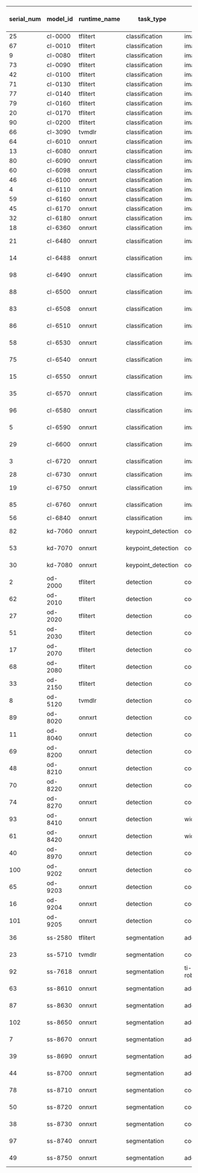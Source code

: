 | serial_num | model_id | runtime_name | task_type          | dataset_name             | model_path                                                        | input_resolution | metric_name          | AM68A_32bits-float-simulation_metric | AM68A_8bits_metric | metric_reference | model_shortlist | run_dir                                                                                             | artifact_name                                                 |
| ---------- | -------- | ------------ | ------------------ | ------------------------ | ----------------------------------------------------------------- | ---------------- | -------------------- | ------------------------------------ | ------------------ | ---------------- | --------------- | --------------------------------------------------------------------------------------------------- | ------------------------------------------------------------- |
| 25         | cl-0000  | tflitert     | classification     | imagenet                 | mobilenet_v1_1.0_224.tflite                                       | 224              | accuracy_top1%       | 71.3                                 | 71.2               | 71.676           | 10              | cl-0000_tflitert_imagenet1k_mlperf_mobilenet_v1_1.0_224_tflite                                      | TFL-CL-0000-mobileNetV1-mlperf                                |
| 67         | cl-0010  | tflitert     | classification     | imagenet                 | mobilenet_v2_1.0_224.tflite                                       | 224              | accuracy_top1%       | 71.3                                 | 70.9               | 71.9             | 30              | cl-0010_tflitert_imagenet1k_tf1-models_mobilenet_v2_1.0_224_tflite                                  | TFL-CL-0010-mobileNetV2                                       |
| 9          | cl-0080  | tflitert     | classification     | imagenet                 | mobilenet_edgetpu_224_1.0_float.tflite                            | 224              | accuracy_top1%       | 76.7                                 | 76.6               | 75.6             | 40              | cl-0080_tflitert_imagenet1k_mlperf_mobilenet_edgetpu_224_1.0_float_tflite                           | TFL-CL-0080-mobileNet-edgeTPU-mlperf                          |
| 73         | cl-0090  | tflitert     | classification     | imagenet                 | efficientnet-edgetpu-S_float.tflite                               | 224              | accuracy_top1%       | 77.7                                 | 77.4               | 77.23            | 40              | cl-0090_tflitert_imagenet1k_tf-tpu_efficientnet-edgetpu-S_float_tflite                              | TFL-CL-0090-efficientNet-edgeTPU-s                            |
| 42         | cl-0100  | tflitert     | classification     | imagenet                 | efficientnet-edgetpu-M_float.tflite                               | 240              | accuracy_top1%       | 78.8                                 | 78.7               | 78.69            | 90              | cl-0100_tflitert_imagenet1k_tf-tpu_efficientnet-edgetpu-M_float_tflite                              | TFL-CL-0100-efficientNet-edgeTPU-m                            |
| 71         | cl-0130  | tflitert     | classification     | imagenet                 | efficientnet-lite0-fp32.tflite                                    | 224              | accuracy_top1%       | 74.6                                 | 75                 | 75.1             | 30              | cl-0130_tflitert_imagenet1k_tf-tpu_efficientnet-lite0-fp32_tflite                                   | TFL-CL-0130-efficientNet-lite0                                |
| 77         | cl-0140  | tflitert     | classification     | imagenet                 | efficientnet-lite4-fp32.tflite                                    | 300              | accuracy_top1%       | 82.6                                 | 82.4               | 81.5             | 40              | cl-0140_tflitert_imagenet1k_tf-tpu_efficientnet-lite4-fp32_tflite                                   | TFL-CL-0140-efficientNet-lite4                                |
| 79         | cl-0160  | tflitert     | classification     | imagenet                 | resnet50_v1.tflite                                                | 224              | accuracy_top1%       | 76.8                                 | 75.8               | 76.456           | 30              | cl-0160_tflitert_imagenet1k_mlperf_resnet50_v1_tflite                                               | TFL-CL-0160-resNet50V1p5-mlperf                               |
| 20         | cl-0170  | tflitert     | classification     | imagenet                 | efficientnet-lite1-fp32.tflite                                    | 240              | accuracy_top1%       | 76.5                                 | 76.6               | 76.7             | 90              | cl-0170_tflitert_imagenet1k_tf-tpu_efficientnet-lite1-fp32_tflite                                   | TFL-CL-0170-efficientNet-lite1                                |
| 90         | cl-0200  | tflitert     | classification     | imagenet                 | mobilenet_v2_float_1.4_224.tflite                                 | 224              | accuracy_top1%       | 75.5                                 | 75.1               | 75               | 90              | cl-0200_tflitert_imagenet1k_tf1-models_mobilenet_v2_float_1.4_224_tflite                            | TFL-CL-0200-mobileNetV2-1p4                                   |
| 66         | cl-3090  | tvmdlr       | classification     | imagenet                 | mobilenet_v2_tv.onnx                                              | 224              | accuracy_top1%       | 74.1                                 | 72.5               | 71.88            | 10              | cl-3090_tvmdlr_imagenet1k_torchvision_mobilenet_v2_tv_onnx                                          | TVM-CL-3090-mobileNetV2-tv                                    |
| 64         | cl-6010  | onnxrt       | classification     | imagenet                 | resnet50_v1_shape.onnx                                            | 224              | accuracy_top1%       | 76.8                                 | 76.2               | 76.456           | 30              | cl-6010_onnxrt_imagenet1k_mlperf_resnet50_v1_shape_onnx                                             | ONR-CL-6010-resNet50V1p5-mlperf-onnx                          |
| 13         | cl-6080  | onnxrt       | classification     | imagenet                 | shufflenet_v2_x1.0.onnx                                           | 224              | accuracy_top1%       | 71.1                                 | 69.2               | 69.36            | 90              | cl-6080_onnxrt_imagenet1k_torchvision_shufflenet_v2_x1.0_onnx                                       | ONR-CL-6080-shuffleNetV2                                      |
| 80         | cl-6090  | onnxrt       | classification     | imagenet                 | mobilenet_v2_tv.onnx                                              | 224              | accuracy_top1%       | 74.2                                 | 73.3               | 71.88            | 20              | cl-6090_onnxrt_imagenet1k_torchvision_mobilenet_v2_tv_onnx                                          | ONR-CL-6090-mobileNetV2-tv                                    |
| 60         | cl-6098  | onnxrt       | classification     | imagenet                 | mobilenet_v2_tv_qat-p2.onnx                                       | 224              | accuracy_top1%       | 68.3                                 | 69.9               | 71.31            | 40              | cl-6098_onnxrt_imagenet1k_torchvision_mobilenet_v2_tv_qat-p2_onnx                                   | ONR-CL-6098-mobileNetV2-tv-qat                                |
| 46         | cl-6100  | onnxrt       | classification     | imagenet                 | resnet18.onnx                                                     | 224              | accuracy_top1%       | 72.2                                 | 72.2               | 69.76            | 30              | cl-6100_onnxrt_imagenet1k_torchvision_resnet18_onnx                                                 | ONR-CL-6100-resNet18                                          |
| 4          | cl-6110  | onnxrt       | classification     | imagenet                 | resnet50.onnx                                                     | 224              | accuracy_top1%       | 77.5                                 | 77.7               | 76.15            | 30              | cl-6110_onnxrt_imagenet1k_torchvision_resnet50_onnx                                                 | ONR-CL-6110-resNet50                                          |
| 59         | cl-6160  | onnxrt       | classification     | imagenet                 | regnet_x_400mf_tv.onnx                                            | 224              | accuracy_top1%       | 74.1                                 | 73.8               | 72.834           | 20              | cl-6160_onnxrt_imagenet1k_torchvision_regnet_x_400mf_tv_onnx                                        | ONR-CL-6160-regNetX-400mf-tv                                  |
| 45         | cl-6170  | onnxrt       | classification     | imagenet                 | regnet_x_800mf_tv.onnx                                            | 224              | accuracy_top1%       | 76                                   | 76.5               | 75.212           | 20              | cl-6170_onnxrt_imagenet1k_torchvision_regnet_x_800mf_tv_onnx                                        | ONR-CL-6170-regNetX-800mf-tv                                  |
| 32         | cl-6180  | onnxrt       | classification     | imagenet                 | regnet_x_1_6gf_tv.onnx                                            | 224              | accuracy_top1%       | 78                                   | 77.7               | 77.04            | 40              | cl-6180_onnxrt_imagenet1k_torchvision_regnet_x_1_6gf_tv_onnx                                        | ONR-CL-6180-regNetX-1.6gf-tv                                  |
| 18         | cl-6360  | onnxrt       | classification     | imagenet                 | regnetx-200mf.onnx                                                | 224              | accuracy_top1%       | 71.2                                 | 69.8               | 68.9             | 1               | cl-6360_onnxrt_imagenet1k_fbr-pycls_regnetx-200mf_onnx                                              | ONR-CL-6360-regNetx-200mf                                     |
| 21         | cl-6480  | onnxrt       | classification     | imagenet                 | mobilenet_v3_lite_small_20210429.onnx                             | 224              | accuracy_top1%       | 63.4                                 | 63.1               | 62.688           | 30              | cl-6480_onnxrt_imagenet1k_edgeai-tv_mobilenet_v3_lite_small_20210429_onnx                           | ONR-CL-6480-mobv3-lite-small                                  |
| 14         | cl-6488  | onnxrt       | classification     | imagenet                 | mobilenet_v3_lite_small_qat-p2_20210429.onnx                      | 224              | accuracy_top1%       | 47.4                                 | 62.9               | 61.836           | 40              | cl-6488_onnxrt_imagenet1k_edgeai-tv_mobilenet_v3_lite_small_qat-p2_20210429_onnx                    | ONR-CL-6488-mobv3-lite-small-qat                              |
| 98         | cl-6490  | onnxrt       | classification     | imagenet                 | mobilenet_v3_lite_large_20210507.onnx                             | 224              | accuracy_top1%       | 72.2                                 | 70.3               | 72.122           | 30              | cl-6490_onnxrt_imagenet1k_edgeai-tv_mobilenet_v3_lite_large_20210507_onnx                           | ONR-CL-6490-mobv3-lite-large                                  |
| 88         | cl-6500  | onnxrt       | classification     | imagenet                 | mobilenet_v2_lite_wt-v2_20231101_model.onnx                       | 224              | accuracy_top1%       | 73.4                                 | 72.4               | 72.8             | 100             | cl-6500_onnxrt_imagenet1k_edgeai-tv2_mobilenet_v2_lite_wt-v2_20231101_model_onnx                    | ONR-CL-6500-mobileNetV2-lite-wtv2-224                         |
| 83         | cl-6508  | onnxrt       | classification     | imagenet                 | mobilenet_v2_lite_wt-v2_qat-v2-wc8-at8_20231120_model.onnx        | 224              | accuracy_top1%       | 72.1                                 | 72.3               | 72.476           | 20              | cl-6508_onnxrt_imagenet1k_edgeai-tv2_mobilenet_v2_lite_wt-v2_qat-v2-wc8-at8_20231120_model_onnx     | ONR-CL-6508-mobileNetV2-lite-wtv2-qatv2-perc-224              |
| 86         | cl-6510  | onnxrt       | classification     | imagenet                 | mobilenet_v3_large_lite_wt-v2_20231011_model.onnx                 | 224              | accuracy_top1%       | 70.4                                 | 69.7               | 71.7             | 100             | cl-6510_onnxrt_imagenet1k_edgeai-tv2_mobilenet_v3_large_lite_wt-v2_20231011_model_onnx              | ONR-CL-6510-mobileNetV3-large-lite-wtv2-224                   |
| 58         | cl-6530  | onnxrt       | classification     | imagenet                 | resnet50_lite_wt-v2_20230919.onnx                                 | 224              | accuracy_top1%       | 81.5                                 | 80.9               | 80.86            | 100             | cl-6530_onnxrt_imagenet1k_edgeai-tv2_resnet50_lite_wt-v2_20230919_onnx                              | ONR-CL-6530-resNet50-wtv2-224                                 |
| 75         | cl-6540  | onnxrt       | classification     | imagenet                 | resnet101_lite_wt-v2_20230919.onnx                                | 224              | accuracy_top1%       | 82.9                                 | 82.8               | 81.88            | 100             | cl-6540_onnxrt_imagenet1k_edgeai-tv2_resnet101_lite_wt-v2_20230919_onnx                             | ONR-CL-6540-resNet101-wtv2-224                                |
| 15         | cl-6550  | onnxrt       | classification     | imagenet                 | resnext50_32x4d_lite_wt-v2_20230920.onnx                          | 224              | accuracy_top1%       | 82                                   | 81.8               | 81.2             | 100             | cl-6550_onnxrt_imagenet1k_edgeai-tv2_resnext50_32x4d_lite_wt-v2_20230920_onnx                       | ONR-CL-6550-resNeXt50-32x4d-wtv2-224                          |
| 35         | cl-6570  | onnxrt       | classification     | imagenet                 | regnet_x_1_6gf_lite_wt-v2_20230920.onnx                           | 224              | accuracy_top1%       | 81                                   | 80.7               | 79.67            | 100             | cl-6570_onnxrt_imagenet1k_edgeai-tv2_regnet_x_1_6gf_lite_wt-v2_20230920_onnx                        | ONR-CL-6570-regNetX-1.6gf-wtv2-224                            |
| 96         | cl-6580  | onnxrt       | classification     | imagenet                 | regnet_x_400mf_lite_wt-v2_20230920.onnx                           | 224              | accuracy_top1%       | 76                                   | 76.1               | 74.86            | 100             | cl-6580_onnxrt_imagenet1k_edgeai-tv2_regnet_x_400mf_lite_wt-v2_20230920_onnx                        | ONR-CL-6580-regNetX-400mf-wtv2-224                            |
| 5          | cl-6590  | onnxrt       | classification     | imagenet                 | regnet_x_800mf_lite_wt-v2_20230920.onnx                           | 224              | accuracy_top1%       | 79                                   | 77                 | 75.21            | 100             | cl-6590_onnxrt_imagenet1k_edgeai-tv2_regnet_x_800mf_lite_wt-v2_20230920_onnx                        | ONR-CL-6590-regNetX-800mf-wtv2-224                            |
| 29         | cl-6600  | onnxrt       | classification     | imagenet                 | mobilenet_v2_wt-v2_20240904_model.onnx                            | 224              | accuracy_top1%       | 72                                   | 71.4               | 72.15            | 100             | cl-6600_onnxrt_imagenet1k_edgeai-tv2_mobilenet_v2_wt-v2_20240904_model_onnx                         | ONR-CL-6600-mobileNetV2-wtv2-224                              |
| 3          | cl-6720  | onnxrt       | classification     | imagenet                 | deit_tiny_patch16_224_simp.onnx                                   | 224              | accuracy_top1%       | 73.1                                 | 72.9               | 72.13            | 80              | cl-6720_onnxrt_imagenet1k_hf-transformers_deit_tiny_patch16_224_simp_onnx                           | ONR-CL-6720-DeiT-tiny-patch16-transformer-224                 |
| 28         | cl-6730  | onnxrt       | classification     | imagenet                 | levit_128_224_simp.onnx                                           | 224              | accuracy_top1%       | 80                                   | 78.2               | 78.59            | 80              | cl-6730_onnxrt_imagenet1k_hf-transformers_levit_128_224_simp_onnx                                   | ONR-CL-6730-LeViT-128-transformer-224                         |
| 19         | cl-6750  | onnxrt       | classification     | imagenet                 | swin_tiny_patch4_window7_224_simp.onnx                            | 224              | accuracy_top1%       | 82.1                                 | 77.9               | 80.43            | 80              | cl-6750_onnxrt_imagenet1k_hf-transformers_swin_tiny_patch4_window7_224_simp_onnx                    | ONR-CL-6750-Swin-tiny-patch4-window7-transformer-224          |
| 85         | cl-6760  | onnxrt       | classification     | imagenet                 | swin_small_patch4_window7_224_simp.onnx                           | 224              | accuracy_top1%       | 84.3                                 | 78.6               | 83.07            | 80              | cl-6760_onnxrt_imagenet1k_hf-transformers_swin_small_patch4_window7_224_simp_onnx                   | ONR-CL-6760-Swin-small-patch4-window7-transformer-224         |
| 56         | cl-6840  | onnxrt       | classification     | imagenet                 | mobilenet_v3_large.onnx                                           | 224              | accuracy_top1%       | 75.6                                 | 71.8               | 75.274           | 110             | cl-6840_onnxrt_imagenet1k_torchvision_mobilenet_v3_large_onnx                                       | ONR-CL-6840-mobilenetV3-large-224                             |
| 82         | kd-7060  | onnxrt       | keypoint_detection | cocokpts                 | yolox_s_pose_ti_lite_640_20220301_model.onnx                      | 640              | accuracy_ap[.5:.95]% | 50.682419                            | 49.837607          | 49.6             | 10              | kd-7060_onnxrt_coco_edgeai-yolox_yolox_s_pose_ti_lite_640_20220301_model_onnx                       | ONR-KD-7060-human-pose-yolox-s-640x640                        |
| 53         | kd-7070  | onnxrt       | keypoint_detection | cocokpts                 | yoloxpose_tiny_lite_416x416_20240808_model.onnx                   | 416              | accuracy_ap[.5:.95]% | 47.470524                            | 46.725586          | 47.2             | 100             | kd-7070_onnxrt_coco_edgeai-mmpose_yoloxpose_tiny_lite_416x416_20240808_model_onnx                   | ONR-KD-7070-yoloxpose_tiny_lite_416x416_20240808_model        |
| 30         | kd-7080  | onnxrt       | keypoint_detection | cocokpts                 | yoloxpose_s_lite_coco-640x640_20250119_model.onnx                 | 640              | accuracy_ap[.5:.95]% | 56.698053                            | 54.484905          | 56.4             | 100             | kd-7080_onnxrt_coco_edgeai-mmpose_yoloxpose_s_lite_coco-640x640_20250119_model_onnx                 | ONR-KD-7080-yoloxpose_s_lite_coco-640x640_20250119_model      |
| 2          | od-2000  | tflitert     | detection          | coco                     | ssd_mobilenet_v1_coco_20180128.tflite                             | 300x300          | accuracy_ap[.5:.95]% | 26.856164                            | 26.709601          | 23               | 30              | od-2000_tflitert_coco_mlperf_ssd_mobilenet_v1_coco_20180128_tflite                                  | TFL-OD-2000-ssd-mobV1-coco-mlperf-300x300                     |
| 62         | od-2010  | tflitert     | detection          | coco                     | ssd_mobilenet_v2_300_float.tflite                                 | 300x300          | accuracy_ap[.5:.95]% | 26.471003                            | 26.086265          | 22               | 20              | od-2010_tflitert_coco_mlperf_ssd_mobilenet_v2_300_float_tflite                                      | TFL-OD-2010-ssd-mobV2-coco-mlperf-300x300                     |
| 27         | od-2020  | tflitert     | detection          | coco                     | ssdlite_mobiledet_dsp_320x320_coco_20200519.tflite                | 320x320          | accuracy_ap[.5:.95]% | 37.302386                            | 36.986414          | 28.9             | 10              | od-2020_tflitert_coco_tf1-models_ssdlite_mobiledet_dsp_320x320_coco_20200519_tflite                 | TFL-OD-2020-ssdLite-mobDet-DSP-coco-320x320                   |
| 51         | od-2030  | tflitert     | detection          | coco                     | ssdlite_mobiledet_edgetpu_320x320_coco_20200519.tflite            | 320x320          | accuracy_ap[.5:.95]% | 32.837245                            | 32.677857          | 25.9             | 40              | od-2030_tflitert_coco_tf1-models_ssdlite_mobiledet_edgetpu_320x320_coco_20200519_tflite             | TFL-OD-2030-ssdLite-mobDet-EdgeTPU-coco-320x320               |
| 17         | od-2070  | tflitert     | detection          | coco                     | ssd_mobilenet_v1_fpn_640x640_coco17_tpu-8.tflite                  | 640x640          | accuracy_ap[.5:.95]% | 27.177042                            | 27.21414           | 29.1             | 90              | od-2070_tflitert_coco_tf2-models_ssd_mobilenet_v1_fpn_640x640_coco17_tpu-8_tflite                   | TFL-OD-2070-ssd-mobV1-fpn-coco-tpu-8-640x640                  |
| 68         | od-2080  | tflitert     | detection          | coco                     | ssd_mobilenet_v2_fpnlite_320x320_coco17_tpu-8.tflite              | 320x320          | accuracy_ap[.5:.95]% | 21.853609                            | 21.261156          | 22.2             | 30              | od-2080_tflitert_coco_tf2-models_ssd_mobilenet_v2_fpnlite_320x320_coco17_tpu-8_tflite               | TFL-OD-2080-ssd-mobV2-fpnlite-coco-tpu-8-320x320              |
| 33         | od-2150  | tflitert     | detection          | coco                     | efficientdet_lite1_relu.tflite                                    | 384x384          | accuracy_ap[.5:.95]% | 31.604425                            | 31.096108          | 31.79            | 30              | od-2150_tflitert_coco_google-automl_efficientdet_lite1_relu_tflite                                  | TFL-OD-2150-efficientDet-lite1-relu-coco-384x384              |
| 8          | od-5120  | tvmdlr       | detection          | coco                     | ssdlite_mobiledet_dsp_320x320_coco_20200519.tflite                | 320x320          | accuracy_ap[.5:.95]% | 35.834547                            | 34.833403          | 28.9             | 10              | od-5120_tvmdlr_coco_tf1-models_ssdlite_mobiledet_dsp_320x320_coco_20200519_tflite                   | TVM-OD-5120-ssdLite-mobDet-DSP-coco-320x320                   |
| 89         | od-8020  | onnxrt       | detection          | coco                     | ssd_mobilenetv2_lite_512x512_20201214_model.onnx                  | 512x512          | accuracy_ap[.5:.95]% | 26.387228                            | 24.516097          | 25.1             | 10              | od-8020_onnxrt_coco_edgeai-mmdet_ssd_mobilenetv2_lite_512x512_20201214_model_onnx                   | ONR-OD-8020-ssd-lite-mobv2-mmdet-coco-512x512                 |
| 11         | od-8040  | onnxrt       | detection          | coco                     | ssd_regnetx-200mf_fpn_bgr_lite_320x320_20201010_model.onnx        | 320x320          | accuracy_ap[.5:.95]% | 21.445944                            | 19.701837          | 20.7             | 30              | od-8040_onnxrt_coco_edgeai-mmdet_ssd_regnetx-200mf_fpn_bgr_lite_320x320_20201010_model_onnx         | ONR-OD-8040-ssd-lite-regNetX-200mf-fpn-bgr-mmdet-coco-320x320 |
| 69         | od-8200  | onnxrt       | detection          | coco                     | yolox_nano_lite_416x416_20220214_model.onnx                       | 416              | accuracy_ap[.5:.95]% | 24.860188                            | 24.603021          | 24.8             | 10              | od-8200_onnxrt_coco_edgeai-mmdet_yolox_nano_lite_416x416_20220214_model_onnx                        | ONR-OD-8200-yolox-nano-lite-mmdet-coco-416x416                |
| 48         | od-8210  | onnxrt       | detection          | coco                     | yolox_tiny_lite_416x416_20220217_model.onnx                       | 416              | accuracy_ap[.5:.95]% | 30.65698                             | 29.841896          | 30.5             | 20              | od-8210_onnxrt_coco_edgeai-mmdet_yolox_tiny_lite_416x416_20220217_model_onnx                        | ONR-OD-8210-yolox-tiny-lite-mmdet-coco-416x416                |
| 70         | od-8220  | onnxrt       | detection          | coco                     | yolox_s_lite_640x640_20220221_model.onnx                          | 640              | accuracy_ap[.5:.95]% | 38.607187                            | 38.221731          | 38.3             | 10              | od-8220_onnxrt_coco_edgeai-mmdet_yolox_s_lite_640x640_20220221_model_onnx                           | ONR-OD-8220-yolox-s-lite-mmdet-coco-640x640                   |
| 74         | od-8270  | onnxrt       | detection          | coco                     | yolox_pico_lite_320x320_20230410_model.onnx                       | 320              | accuracy_ap[.5:.95]% | 17.991252                            | 17.690788          | 17.9             | 20              | od-8270_onnxrt_coco_edgeai-mmdet_yolox_pico_lite_320x320_20230410_model_onnx                        | ONR-OD-8270-yolox-pico-lite-mmdet-coco-320x320                |
| 93         | od-8410  | onnxrt       | detection          | widerface                | yolox_tiny_lite_416x416_20220318_model.onnx                       | 416              | accuracy_ap[.5:.95]% | 20.599362                            | 20.167775          | 23.5             | 20              | od-8410_onnxrt_widerface_edgeai-mmdet_yolox_tiny_lite_416x416_20220318_model_onnx                   | ONR-OD-8410-yolox-tiny-lite-mmdet-widerface-416x416           |
| 61         | od-8420  | onnxrt       | detection          | widerface                | yolox_s_lite_640x640_20220307_model.onnx                          | 640              | accuracy_ap[.5:.95]% | 29.562684                            | 29.29944           | 31.62            | 10              | od-8420_onnxrt_widerface_edgeai-mmdet_yolox_s_lite_640x640_20220307_model_onnx                      | ONR-OD-8420-yolox-s-lite-mmdet-widerface-640x640              |
| 40         | od-8970  | onnxrt       | detection          | coco                     | efficientdet_effb0_bifpn_lite_512x512_20240612_model.onnx         | 512x512          | accuracy_ap[.5:.95]% | 33.820286                            | 32.924691          | 32.2             | 100             | od-8970_onnxrt_coco_edgeai-mmdet_efficientdet_effb0_bifpn_lite_512x512_20240612_model_onnx          | ONR-OD-8970-efficientDet-b0-bifpn-lite-coco-512x512           |
| 100        | od-9202  | onnxrt       | detection          | coco                     | yolov7_l_coco_lite_640x640_20250109_model.onnx                    | 640              | accuracy_ap[.5:.95]% | 47.64089                             | 43.32226           | 45.9             | 70              | od-9202_onnxrt_coco_edgeai-mmdet_yolov7_l_coco_lite_640x640_20250109_model_onnx                     | ONR-OD-9202-yolov7-l-lite-mmdet-coco-640x640                  |
| 65         | od-9203  | onnxrt       | detection          | coco                     | yolov7_l_coco_orig_640x640_20250109_model.onnx                    | 640              | accuracy_ap[.5:.95]% | 51.090796                            | 43.911938          | 50.3             | 70              | od-9203_onnxrt_coco_edgeai-mmdet_yolov7_l_coco_orig_640x640_20250109_model_onnx                     | ONR-OD-9203-yolov7-l-mmdet-coco-640x640                       |
| 16         | od-9204  | onnxrt       | detection          | coco                     | yolov9_s_coco_lite_640x640_20250219_model.onnx                    | 640              | accuracy_ap[.5:.95]% | 39.740108                            | 38.178243          | 38.3             | 70              | od-9204_onnxrt_coco_edgeai-mmdet_yolov9_s_coco_lite_640x640_20250219_model_onnx                     | ONR-OD-9204-yolov9-s-lite-mmdet-coco-640x640                  |
| 101        | od-9205  | onnxrt       | detection          | coco                     | yolov9_s_coco_plus_640x640_20250219_model.onnx                    | 640              | accuracy_ap[.5:.95]% | 41.489513                            | 33.677629          | 40               | 70              | od-9205_onnxrt_coco_edgeai-mmdet_yolov9_s_coco_plus_640x640_20250219_model_onnx                     | ONR-OD-9205-yolov9-s-plus-mmdet-coco-640x640                  |
| 36         | ss-2580  | tflitert     | segmentation       | ade20k32                 | deeplabv3_mnv2_ade20k32_float.tflite                              | 512x512          | accuracy_mean_iou%   | 36.139593                            | 36.208528          | 54.8             | 10              | ss-2580_tflitert_ade20k32_mlperf_deeplabv3_mnv2_ade20k32_float_tflite                               | TFL-SS-2580-deeplabv3_mobv2-ade20k32-mlperf-512x512           |
| 23         | ss-5710  | tvmdlr       | segmentation       | cocoseg21                | deeplabv3plus_mobilenetv2_edgeailite_512x512_20210405.onnx        | 512x512          | accuracy_mean_iou%   | 56.775769                            | 55.972224          | 57.77            | 10              | ss-5710_tvmdlr_cocoseg21_edgeai-tv_deeplabv3plus_mobilenetv2_edgeailite_512x512_20210405_onnx       | TVM-SS-5710-deeplabv3lite-mobv2-cocoseg21-512x512             |
| 92         | ss-7618  | onnxrt       | segmentation       | ti-robokit_semseg_zed1hd | deeplabv3plus_mnetv2_edgeailite_robokit_768x432_qat-p2.onnx       | 432x768          | accuracy_mean_iou%   | 48.613202                            | 54.085984          | 54.1             | 10              | ss-7618_onnxrt_ti-robokit_edgeai-tv_deeplabv3plus_mnetv2_edgeailite_robokit_768x432_qat-p2_onnx     | ONR-SS-7618-deeplabv3lite-mobv2-qat-robokit-768x432           |
| 63         | ss-8610  | onnxrt       | segmentation       | ade20k32                 | deeplabv3plus_mobilenetv2_edgeailite_512x512_20210308_outby4.onnx | 512x512          | accuracy_mean_iou%   | 52.476932                            | 52.097738          | 51.08            | 10              | ss-8610_onnxrt_ade20k32_edgeai-tv_deeplabv3plus_mobilenetv2_edgeailite_512x512_20210308_outby4_onnx | ONR-SS-8610-deeplabv3lite-mobv2-ade20k32-512x512              |
| 87         | ss-8630  | onnxrt       | segmentation       | ade20k32                 | unet_aspp_mobilenetv2_edgeailite_512x512_20210306_outby2.onnx     | 512x512          | accuracy_mean_iou%   | 51.539077                            | 51.060605          | 50.07            | 20              | ss-8630_onnxrt_ade20k32_edgeai-tv_unet_aspp_mobilenetv2_edgeailite_512x512_20210306_outby2_onnx     | ONR-SS-8630-unetlite-aspp-mobv2-tv-ade20k32-512x512           |
| 102        | ss-8650  | onnxrt       | segmentation       | ade20k32                 | fpn_aspp_mobilenetv2_edgeailite_512x512_20210306_outby4.onnx      | 512x512          | accuracy_mean_iou%   | 52.028058                            | 52.110281          | 50.55            | 90              | ss-8650_onnxrt_ade20k32_edgeai-tv_fpn_aspp_mobilenetv2_edgeailite_512x512_20210306_outby4_onnx      | ONR-SS-8650-fpnlite-aspp-mobv2-ade20k32-512x512               |
| 7          | ss-8670  | onnxrt       | segmentation       | ade20k32                 | fpn_aspp_mobilenetv2_1p4_edgeailite_512x512_20210307_outby4.onnx  | 512x512          | accuracy_mean_iou%   | 54.623614                            | 54.544532          | 52.9             | 90              | ss-8670_onnxrt_ade20k32_edgeai-tv_fpn_aspp_mobilenetv2_1p4_edgeailite_512x512_20210307_outby4_onnx  | ONR-SS-8670-fpnlite-aspp-mobv2-1p4-ade20k32-512x512           |
| 39         | ss-8690  | onnxrt       | segmentation       | ade20k32                 | fpn_aspp_regnetx400mf_edgeailite_384x384_20210314_outby4.onnx     | 384x384          | accuracy_mean_iou%   | 52.193811                            | 51.985884          | 50.85            | 90              | ss-8690_onnxrt_ade20k32_edgeai-tv_fpn_aspp_regnetx400mf_edgeailite_384x384_20210314_outby4_onnx     | ONR-SS-8690-fpnlite-aspp-regnetx400mf-ade20k32-384x384        |
| 44         | ss-8700  | onnxrt       | segmentation       | ade20k32                 | fpn_aspp_regnetx800mf_edgeailite_512x512_20210312_outby4.onnx     | 512x512          | accuracy_mean_iou%   | 54.826099                            | 54.547914          | 53.16            | 90              | ss-8700_onnxrt_ade20k32_edgeai-tv_fpn_aspp_regnetx800mf_edgeailite_512x512_20210312_outby4_onnx     | ONR-SS-8700-fpnlite-aspp-regnetx800mf-ade20k32-512x512        |
| 78         | ss-8710  | onnxrt       | segmentation       | cocoseg21                | deeplabv3plus_mobilenetv2_edgeailite_512x512_20210405.onnx        | 512x512          | accuracy_mean_iou%   | 56.749442                            | 57.026106          | 57.77            | 20              | ss-8710_onnxrt_cocoseg21_edgeai-tv_deeplabv3plus_mobilenetv2_edgeailite_512x512_20210405_onnx       | ONR-SS-8710-deeplabv3lite-mobv2-cocoseg21-512x512             |
| 50         | ss-8720  | onnxrt       | segmentation       | cocoseg21                | fpn_aspp_regnetx800mf_edgeailite_512x512_20210405.onnx            | 512x512          | accuracy_mean_iou%   | 60.908204                            | 61.570159          | 61.09            | 20              | ss-8720_onnxrt_cocoseg21_edgeai-tv_fpn_aspp_regnetx800mf_edgeailite_512x512_20210405_onnx           | ONR-SS-8720-deeplabv3lite-regnetx800mf-cocoseg21-512x512      |
| 38         | ss-8730  | onnxrt       | segmentation       | cocoseg21                | deeplabv3_mobilenet_v3_large_lite_512x512_20210527.onnx           | 512x512          | accuracy_mean_iou%   | 62.727373                            | 62.473769          | 60.8             | 90              | ss-8730_onnxrt_cocoseg21_edgeai-tv_deeplabv3_mobilenet_v3_large_lite_512x512_20210527_onnx          | ONR-SS-8730-deeplabv3-mobv3-lite-large-cocoseg21-512x512      |
| 97         | ss-8740  | onnxrt       | segmentation       | cocoseg21                | lraspp_mobilenet_v3_large_lite_512x512_20210527.onnx              | 512x512          | accuracy_mean_iou%   | 61.102131                            | 60.819503          | 59.8             | 40              | ss-8740_onnxrt_cocoseg21_edgeai-tv_lraspp_mobilenet_v3_large_lite_512x512_20210527_onnx             | ONR-SS-8740-lraspp-mobV3-ti-lite-large-cocoseg21-512x512      |
| 49         | ss-8750  | onnxrt       | segmentation       | ade20k                   | segformer_b0_finetuned_ade_512_512_simp.onnx                      | 512x512          | accuracy_mean_iou%   | 32.32184                             | 31.803098          | 37.4             | 80              | ss-8750_onnxrt_ade20k_hf-transformers_segformer_b0_finetuned_ade_512_512_simp_onnx                  | ONR-SS-8750-segformerB0-transformer-ade-512x512               |
